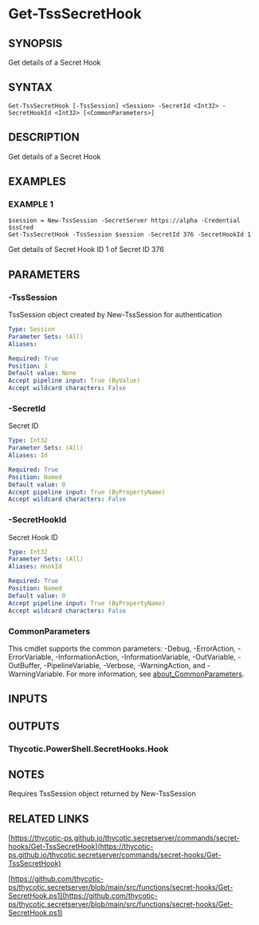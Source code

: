 # Get-TssSecretHook

## SYNOPSIS
Get details of a Secret Hook

## SYNTAX

```
Get-TssSecretHook [-TssSession] <Session> -SecretId <Int32> -SecretHookId <Int32> [<CommonParameters>]
```

## DESCRIPTION
Get details of a Secret Hook

## EXAMPLES

### EXAMPLE 1
```
$session = New-TssSession -SecretServer https://alpha -Credential $ssCred
Get-TssSecretHook -TssSession $session -SecretId 376 -SecretHookId 1
```

Get details of Secret Hook ID 1 of Secret ID 376

## PARAMETERS

### -TssSession
TssSession object created by New-TssSession for authentication

```yaml
Type: Session
Parameter Sets: (All)
Aliases:

Required: True
Position: 1
Default value: None
Accept pipeline input: True (ByValue)
Accept wildcard characters: False
```

### -SecretId
Secret ID

```yaml
Type: Int32
Parameter Sets: (All)
Aliases: Id

Required: True
Position: Named
Default value: 0
Accept pipeline input: True (ByPropertyName)
Accept wildcard characters: False
```

### -SecretHookId
Secret Hook ID

```yaml
Type: Int32
Parameter Sets: (All)
Aliases: HookId

Required: True
Position: Named
Default value: 0
Accept pipeline input: True (ByPropertyName)
Accept wildcard characters: False
```

### CommonParameters
This cmdlet supports the common parameters: -Debug, -ErrorAction, -ErrorVariable, -InformationAction, -InformationVariable, -OutVariable, -OutBuffer, -PipelineVariable, -Verbose, -WarningAction, and -WarningVariable. For more information, see [about_CommonParameters](http://go.microsoft.com/fwlink/?LinkID=113216).

## INPUTS

## OUTPUTS

### Thycotic.PowerShell.SecretHooks.Hook
## NOTES
Requires TssSession object returned by New-TssSession

## RELATED LINKS

[https://thycotic-ps.github.io/thycotic.secretserver/commands/secret-hooks/Get-TssSecretHook](https://thycotic-ps.github.io/thycotic.secretserver/commands/secret-hooks/Get-TssSecretHook)

[https://github.com/thycotic-ps/thycotic.secretserver/blob/main/src/functions/secret-hooks/Get-SecretHook.ps1](https://github.com/thycotic-ps/thycotic.secretserver/blob/main/src/functions/secret-hooks/Get-SecretHook.ps1)

